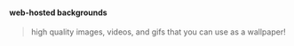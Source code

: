 #### web-hosted backgrounds
> high quality images, videos, and gifs that you can use as a wallpaper!
